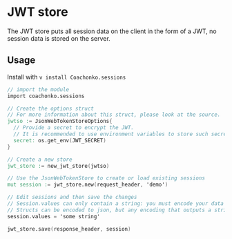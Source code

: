 # JWT store

The JWT store puts all session data on the client in the form of a JWT, no session data is stored on 
the server.

## Usage

Install with `v install Coachonko.sessions`

```V
// import the module
import coachonko.sessions

// Create the options struct
// For more information about this struct, please look at the source.
jwtso := JsonWebTokenStoreOptions{
  // Provide a secret to encrypt the JWT.
  // It is recommended to use environment variables to store such secrets.
  secret: os.get_env(JWT_SECRET)
}

// Create a new store
jwt_store := new_jwt_store(jwtso)

// Use the JsonWebTokenStore to create or load existing sessions
mut session := jwt_store.new(request_header, 'demo')

// Edit sessions and then save the changes
// Session.values can only contain a string: you must encode your data to string.
// Structs can be encoded to json, but any encoding that outputs a string is fine.
session.values = 'some string'

jwt_store.save(response_header, session)
```

